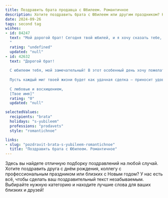 ```yaml
---
title: Поздравить брата продавца с Юбилеем. Романтичное
description: Хотите поздравить брата с Юбилеем или другим праздником? Наш ИИ создаст незабываемое поздравление, а вы обязательно выделитесь среди других.  
date: 2024-09-26
tags: second tag
wishes:
- id: 84247
  text: "Мой дорогой брат! Сегодня твой юбилей, и я хочу сказать тебе, что ты – самый лучший продавец в моей жизни! Ты продал мне свою любовь, свою заботу, свою дружбу… и всё это –  самые ценные приобретения моей жизни.  Пусть твой путь, как блестящая витрина, всегда будет полон ярких событий, а каждый новый день приносит только радость и успех!  С юбилеем, мой любимый брат!  Пусть твоя жизнь будет бесконечно красивой и счастливой, как самая желанная покупка!
  "
  rating: "undefined"
  updated: "null"
- id: 42632
  text: "Дорогой брат!
  
  С юбилеем тебя, мой замечательный! В этот особенный день хочу пожелать тебе не просто счастья, а той самой искры, которая зажигает свет в душе. Ты — настоящий продавец чудес, способный сделать каждый день необычным и наполненным радостью.
  
  Пусть каждый миг твоей жизни будет как удачная сделка — приносит удовлетворение и счастье. Желаю, чтобы твоя жизнь была полна ярких моментов, приятных открытий и искренних улыбок. Пусть в твоем сердце всегда цветут чувства, как в самом лучшем магазине, где ты — главный ассортимент.
  
  С любовью и восхищением,
  [Твое имя]"
  rating: "0"
  updated: "null"

selectedValues:
  recipients: "brata"
  holidays: "s-yubileem"
  professions: "prodavets"
  style: "romantichnoe"

links:
- slug: "pozdravit-brata-s-yubileem-romantichnoe"
  title: "Поздравить брата с Юбилеем. Романтичное"
---
```


Здесь вы найдете отличную подборку поздравлений на любой случай. 
Хотите поздравить друга с днём рождения, коллегу с профессиональным праздником или близких с Новым годом? У нас есть всё, чтобы сделать ваш поздравительный текст незабываемым. Выбирайте нужную категорию и находите лучшие слова для ваших близких и друзей!

